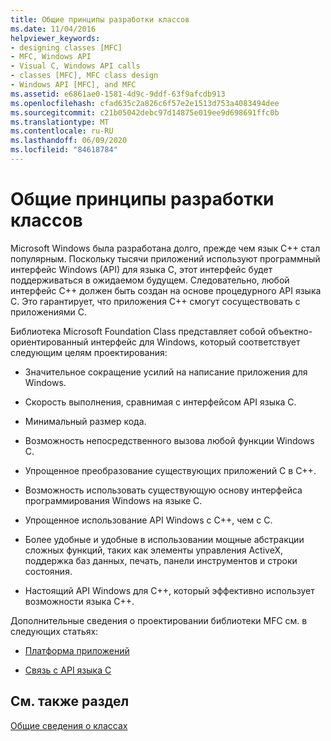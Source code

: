 ```yaml
---
title: Общие принципы разработки классов
ms.date: 11/04/2016
helpviewer_keywords:
- designing classes [MFC]
- MFC, Windows API
- Visual C, Windows API calls
- classes [MFC], MFC class design
- Windows API [MFC], and MFC
ms.assetid: e6861ae0-1581-4d9c-9ddf-63f9afcdb913
ms.openlocfilehash: cfad635c2a826c6f57e2e1513d753a4083494dee
ms.sourcegitcommit: c21b05042debc97d14875e019ee9d698691ffc0b
ms.translationtype: MT
ms.contentlocale: ru-RU
ms.lasthandoff: 06/09/2020
ms.locfileid: "84618784"
---
```

# <a name="general-class-design-philosophy"></a>Общие принципы разработки классов

Microsoft Windows была разработана долго, прежде чем язык C++ стал популярным. Поскольку тысячи приложений используют программный интерфейс Windows (API) для языка C, этот интерфейс будет поддерживаться в ожидаемом будущем. Следовательно, любой интерфейс C++ должен быть создан на основе процедурного API языка C. Это гарантирует, что приложения C++ смогут сосуществовать с приложениями C.

Библиотека Microsoft Foundation Class представляет собой объектно-ориентированный интерфейс для Windows, который соответствует следующим целям проектирования:

- Значительное сокращение усилий на написание приложения для Windows.

- Скорость выполнения, сравнимая с интерфейсом API языка C.

- Минимальный размер кода.

- Возможность непосредственного вызова любой функции Windows C.

- Упрощенное преобразование существующих приложений C в C++.

- Возможность использовать существующую основу интерфейса программирования Windows на языке C.

- Упрощенное использование API Windows с C++, чем с C.

- Более удобные и удобные в использовании мощные абстракции сложных функций, таких как элементы управления ActiveX, поддержка баз данных, печать, панели инструментов и строки состояния.

- Настоящий API Windows для C++, который эффективно использует возможности языка C++.

Дополнительные сведения о проектировании библиотеки MFC см. в следующих статьях:

- [Платформа приложений](application-framework.md)

- [Связь с API языка C](relationship-to-the-c-language-api.md)

## <a name="see-also"></a>См. также раздел

[Общие сведения о классах](class-library-overview.md)
